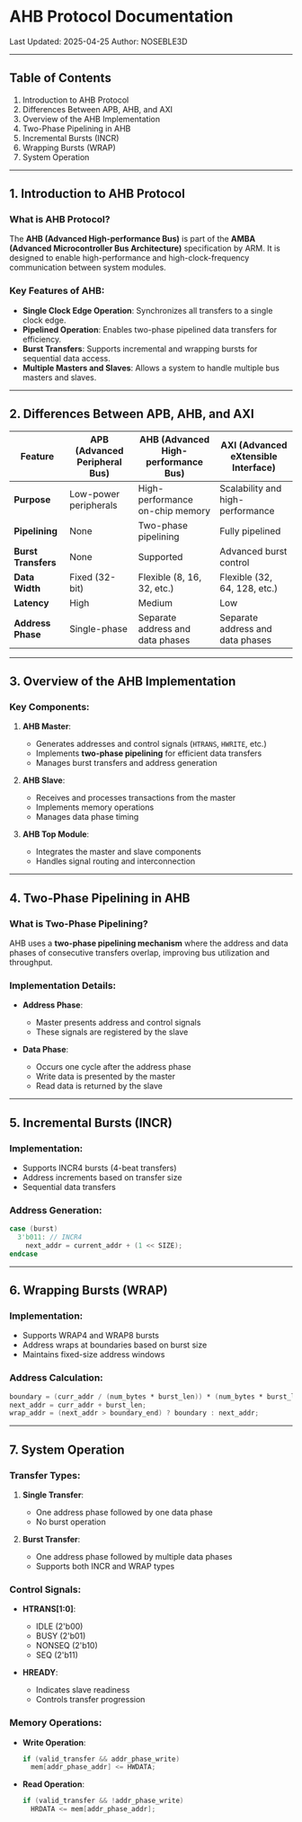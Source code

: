 # AHB Protocol Documentation
Last Updated: 2025-04-25
Author: NOSEBLE3D

---

## Table of Contents
1. Introduction to AHB Protocol
2. Differences Between APB, AHB, and AXI
3. Overview of the AHB Implementation
4. Two-Phase Pipelining in AHB
5. Incremental Bursts (INCR)
6. Wrapping Bursts (WRAP)
7. System Operation

---

## 1. Introduction to AHB Protocol

### What is AHB Protocol?
The **AHB (Advanced High-performance Bus)** is part of the **AMBA (Advanced Microcontroller Bus Architecture)** specification by ARM. It is designed to enable high-performance and high-clock-frequency communication between system modules.

### Key Features of AHB:
- **Single Clock Edge Operation**: Synchronizes all transfers to a single clock edge.
- **Pipelined Operation**: Enables two-phase pipelined data transfers for efficiency.
- **Burst Transfers**: Supports incremental and wrapping bursts for sequential data access.
- **Multiple Masters and Slaves**: Allows a system to handle multiple bus masters and slaves.

---

## 2. Differences Between APB, AHB, and AXI

| Feature            | APB (Advanced Peripheral Bus) | AHB (Advanced High-performance Bus) | AXI (Advanced eXtensible Interface) |
|--------------------|--------------------------------|-------------------------------------|-------------------------------------|
| **Purpose**        | Low-power peripherals         | High-performance on-chip memory     | Scalability and high-performance    |
| **Pipelining**     | None                          | Two-phase pipelining                | Fully pipelined                     |
| **Burst Transfers**| None                          | Supported                           | Advanced burst control              |
| **Data Width**     | Fixed (32-bit)                | Flexible (8, 16, 32, etc.)          | Flexible (32, 64, 128, etc.)        |
| **Latency**        | High                          | Medium                              | Low                                 |
| **Address Phase**  | Single-phase                  | Separate address and data phases    | Separate address and data phases    |

---

## 3. Overview of the AHB Implementation

### Key Components:
1. **AHB Master**:
   - Generates addresses and control signals (`HTRANS`, `HWRITE`, etc.)
   - Implements **two-phase pipelining** for efficient data transfers
   - Manages burst transfers and address generation

2. **AHB Slave**:
   - Receives and processes transactions from the master
   - Implements memory operations
   - Manages data phase timing

3. **AHB Top Module**:
   - Integrates the master and slave components
   - Handles signal routing and interconnection

---

## 4. Two-Phase Pipelining in AHB

### What is Two-Phase Pipelining?
AHB uses a **two-phase pipelining mechanism** where the address and data phases of consecutive transfers overlap, improving bus utilization and throughput.

### Implementation Details:
- **Address Phase**:
  - Master presents address and control signals
  - These signals are registered by the slave

- **Data Phase**:
  - Occurs one cycle after the address phase
  - Write data is presented by the master
  - Read data is returned by the slave

---

## 5. Incremental Bursts (INCR)

### Implementation:
- Supports INCR4 bursts (4-beat transfers)
- Address increments based on transfer size
- Sequential data transfers

### Address Generation:
```verilog
case (burst)
  3'b011: // INCR4
    next_addr = current_addr + (1 << SIZE);
endcase
```

---

## 6. Wrapping Bursts (WRAP)

### Implementation:
- Supports WRAP4 and WRAP8 bursts
- Address wraps at boundaries based on burst size
- Maintains fixed-size address windows

### Address Calculation:
```verilog
boundary = (curr_addr / (num_bytes * burst_len)) * (num_bytes * burst_len);
next_addr = curr_addr + burst_len;
wrap_addr = (next_addr > boundary_end) ? boundary : next_addr;
```

---

## 7. System Operation

### Transfer Types:
1. **Single Transfer**:
   - One address phase followed by one data phase
   - No burst operation

2. **Burst Transfer**:
   - One address phase followed by multiple data phases
   - Supports both INCR and WRAP types

### Control Signals:
- **HTRANS[1:0]**:
  - IDLE   (2'b00)
  - BUSY   (2'b01)
  - NONSEQ (2'b10)
  - SEQ    (2'b11)

- **HREADY**:
  - Indicates slave readiness
  - Controls transfer progression

### Memory Operations:
- **Write Operation**:
  ```verilog
  if (valid_transfer && addr_phase_write)
    mem[addr_phase_addr] <= HWDATA;
  ```

- **Read Operation**:
  ```verilog
  if (valid_transfer && !addr_phase_write)
    HRDATA <= mem[addr_phase_addr];
  ```
